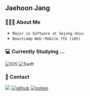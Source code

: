 ## Jaehoon Jang

### 🙋🏻‍♂️ About Me
- `Major in Software at Sejong Univ.`
- `Boostcamp Web・Mobile 7th (iOS)`

### 💻 Currently Studying ...

<img alt="IOS" src="https://img.shields.io/badge/-IOS-000?style=flat-square&logo=apple&logoColor=ffffff" /> <img alt="Swift" src="https://img.shields.io/badge/-Swift-FA7343?style=flat-square&logo=Swift&logoColor=white" />
<br>

### 📮 Contact
 <a href="mailto:trumanfromkorea@gmail.com"><img src="https://img.shields.io/badge/Gmail-d14836?style=flat-square&logo=Gmail&logoColor=white&link=trumanfromkorea@gmail.com"/></a>
<a href="https://trumanfromkorea.tistory.com/"><img alt="github" src="https://img.shields.io/badge/-Blog-181717?style=flat-square&logoColor=white" /></a>
<a href="https://bit.ly/3lf1XMh"><img alt="notion" src="https://img.shields.io/badge/-Resume-181717?style=flat-square&logoColor=white" /></a>

